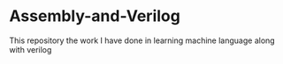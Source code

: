 # Assembly-and-Verilog
This repository the work I have done in learning machine language along with verilog
